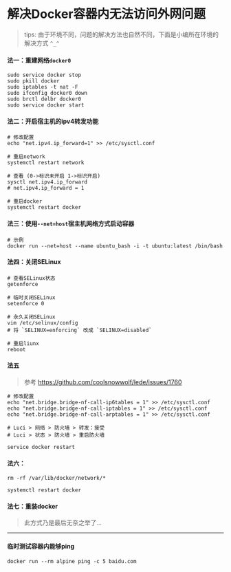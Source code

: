 # 解决Docker容器内无法访问外网问题

> tips: 由于环境不同，问题的解决方法也自然不同，下面是小编所在环境的解决方式 `^_^`

#### 法一：重建网络`docker0`

```shell
sudo service docker stop
sudo pkill docker
sudo iptables -t nat -F
sudo ifconfig docker0 down
sudo brctl delbr docker0
sudo service docker start
```

#### 法二：开启宿主机的ipv4转发功能

```shell
# 修改配置
echo "net.ipv4.ip_forward=1" >> /etc/sysctl.conf

# 重启network
systemctl restart network

# 查看 (0->标识未开启 1->标识开启)
sysctl net.ipv4.ip_forward
# net.ipv4.ip_forward = 1

# 重启docker
systemctl restart docker
```

#### 法三：使用`--net=host`宿主机网络方式启动容器

```shell
# 示例
docker run --net=host --name ubuntu_bash -i -t ubuntu:latest /bin/bash
```

#### 法四：关闭SELinux

```shell
# 查看SELinux状态
getenforce

# 临时关闭SELinux
setenforce 0

# 永久关闭SELinux
vim /etc/selinux/config
# 将 `SELINUX=enforcing` 改成 `SELINUX=disabled`

# 重启liunx
reboot
```

#### 法五

> 参考 https://github.com/coolsnowwolf/lede/issues/1760

```shell
# 修改配置
echo "net.bridge.bridge-nf-call-ip6tables = 1" >> /etc/sysctl.conf
echo "net.bridge.bridge-nf-call-iptables = 1" >> /etc/sysctl.conf
echo "net.bridge.bridge-nf-call-arptables = 1" >> /etc/sysctl.conf

# Luci > 网络 > 防火墙 > 转发：接受
# Luci > 状态 > 防火墙 > 重启防火墙

service docker restart
```

#### 法六：

```shell
rm -rf /var/lib/docker/network/*

systemctl restart docker
```


#### 法七：重装docker

> 此方式乃是最后无奈之举了...


---

#### 临时测试容器内能够ping

```shell
docker run --rm alpine ping -c 5 baidu.com
```
